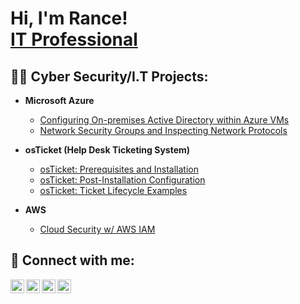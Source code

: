 <h1>Hi, I'm Rance! <br/><a href="https://github.com/Rblakney23">IT Professional</a>

<h2>👨‍💻 Cyber Security/I.T Projects:</h2>

- <b>Microsoft Azure</b>
  - [Configuring On-premises Active Directory within Azure VMs](https://github.com/Rblakney23/ActiveDirectoryLab)
  - [Network Security Groups and Inspecting Network Protocols](https://github.com/Rblakney23/Network-Security-Groups---Inspecting-traffic-between-VMs)

- <b>osTicket (Help Desk Ticketing System)</b>
  - [osTicket: Prerequisites and Installation](https://github.com/Rblakney23/osTicket-Prerequisites-and-Installation)
  - [osTicket: Post-Installation Configuration](https://github.com/Rblakney23/osTicket-Post-Install-Config)
  - [osTicket: Ticket Lifecycle Examples](https://github.com/Rblakney23/osTicket-Ticket-Lifecycle)

- <b>AWS</b>
  - [Cloud Security w/ AWS IAM](https://github.com/Rblakney23/Cloud-Security-w-AWS-IAM)


<h2> 🤳 Connect with me:</h2>

[<img align="left" alt="JoshMadakor | YouTube" width="22px" src="https://cdn.jsdelivr.net/npm/simple-icons@v3/icons/youtube.svg" />][youtube]
[<img align="left" alt="JoshMadakor | Twitter" width="22px" src="https://cdn.jsdelivr.net/npm/simple-icons@v3/icons/twitter.svg" />][twitter]
[<img align="left" alt="JoshMadakor | LinkedIn" width="22px" src="https://cdn.jsdelivr.net/npm/simple-icons@v3/icons/linkedin.svg" />][linkedin]
[<img align="left" alt="JoshMadakor | Instagram" width="22px" src="https://cdn.jsdelivr.net/npm/simple-icons@v3/icons/instagram.svg" />][instagram]

[twitter]: https://twitter.com/joshmadakor
[youtube]: https://www.youtube.com/c/joshmadakor
[instagram]: https://www.instagram.com/joshmadakor/
[linkedin]: https://linkedin.com/in/joshmadakor

<!--
**joshmadakor1/joshmadakor1** is a ✨ _special_ ✨ repository because its `README.md` (this file) appears on your GitHub profile.

Here are some ideas to get you started:

- 🔭 I’m currently working on ...
- 🌱 I’m currently learning ...
- 👯 I’m looking to collaborate on ...
- 🤔 I’m looking for help with ...
- 💬 Ask me about ...
- 📫 How to reach me: ...
- 😄 Pronouns: ...
- ⚡ Fun fact: ...
-->
